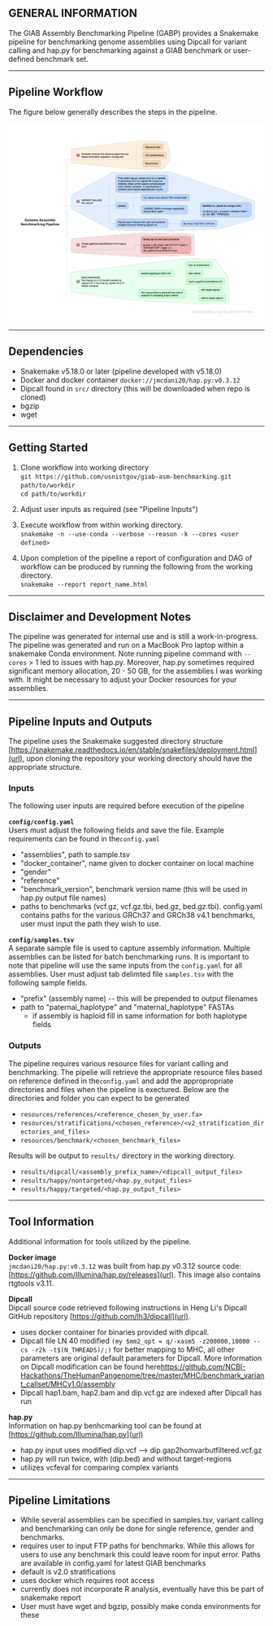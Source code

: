 GENERAL INFORMATION
-------------------
The GIAB Assembly Benchmarking Pipeline (GABP) provides a Snakemake pipeline for benchmarking genome assemblies using Dipcall for variant calling and hap.py for benchmarking against a GIAB benchmark or user-defined benchmark set. 

-------------------
Pipeline Workflow
-------------------
The figure below generally describes the steps in the pipeline.  

![workflow summary](pipeline_workflow.png)

-------------------
Dependencies
-------------------
- Snakemake v5.18.0 or later (pipeline developed with v5.18.0) 
- Docker and docker container `docker://jmcdani20/hap.py:v0.3.12`
- Dipcall found in `src/` directory (this will be downloaded when repo is cloned)
- bgzip
- wget

-------------------
Getting Started
-------------------
1. Clone workflow into working directory\
`git https://github.com/usnistgov/giab-asm-benchmarking.git path/to/workdir`\
`cd path/to/workdir`

2. Adjust user inputs as required (see "Pipeline Inputs")

3. Execute workflow from within working directory.\
`snakemake -n --use-conda --verbose --reason -k --cores <user defined>`

4. Upon completion of the pipeline a report of configuration and DAG of workflow can be produced by running the following from the working directory.\
`snakemake --report report_name.html`

-------------------
Disclaimer and Development Notes
-------------------
The pipeline was generated for internal use and is still a work-in-progress.  The pipeline was generated and run on a MacBook Pro laptop within a snakemake Conda environment. Note running pipeline command with `--cores` > 1 led to issues with hap.py.  Moreover, hap.py sometimes required significant memory allocation, 20 - 50 GB, for the assemblies I was working with. It might be necessary to adjust your Docker resources for your assemblies.

-------------------
Pipeline Inputs and Outputs
-------------------
The pipeline uses the Snakemake suggested directory structure [https://snakemake.readthedocs.io/en/stable/snakefiles/deployment.html](url), upon cloning the repository your working directory should have the appropriate structure.

### Inputs
The following user inputs are required before execution of the pipeline

**`config/config.yaml`**\
Users must adjust the following fields and save the file.  Example requirements can be found in the`config.yaml`
- "assemblies", path to sample.tsv
- "docker_container",  name given to docker container on local machine
- "gender"
- "reference"
- "benchmark_version",  benchmark version name (this will be used in hap.py output file names)
- paths to benchmarks (vcf.gz, vcf.gz.tbi, bed.gz, bed.gz.tbi). config.yaml contains paths for the various GRCh37 and GRCh38 v4.1 benchmarks, user must input the path they wish to use. 

**`config/samples.tsv`**\
A separate sample file is used to capture assembly information. Multiple assemblies can be listed for batch benchmarking runs.  It is important to note that pipeline will use the same inputs from the `config.yaml` for all assemblies.  User must adjust tab delimted file `samples.tsv` with the following sample fields. 
- "prefix" (assembly name)  -- this will be prepended to output filenames
- path to "paternal_haplotype" and "maternal_haplotype" FASTAs
	- if assembly is haploid fill in same information for both haplotype fields

### Outputs
The pipeline requires various resource files for variant calling and benchmarking. The pipelie will retrieve the appropriate resource files based on reference defined in the`config.yaml` and add the appropropriate directories and files when the pipeline is exectured. Below are the directories and folder you can expect to be generated 
- `resources/references/<reference_chosen_by_user.fa>`
- `resources/stratifications/<chosen_reference>/<v2_stratification_directories_and_files>`
- `resources/benchmark/<chosen_benchmark_files>`

Results will be output to `results/` directory in the working directory. 
- `results/dipcall/<assembly_prefix_name>/<dipcall_output_files>`
- `results/happy/nontargeted/<hap.py_output_files>`
- `results/happy/targeted/<hap.py_output_files>`

-------------------
Tool Information
-------------------
Additional information for tools utilized by the pipeline.  

**Docker image**\
`jmcdani20/hap.py:v0.3.12` was built from hap.py v0.3.12 source code: [https://github.com/Illumina/hap.py/releases](url). This image also contains rtgtools v3.11.

**Dipcall**\
Dipcall source code retrieved following instructions in Heng Li's Dipcall GitHub repository [https://github.com/lh3/dipcall](url). 
- uses docker container for binaries provided with dipcall.
- Dipcall file LN 40 modified `(my $mm2_opt = q/-xasm5 -z200000,10000 --cs -r2k -t$(N_THREADS)/;)` 
      for better mapping to MHC, all other parameters are original default parameters for Dipcall.
      More information on Dipcall modification can be found here[https://github.com/NCBI-Hackathons/TheHumanPangenome/tree/master/MHC/benchmark_variant_callset/MHCv1.0/assembly
](url)
- Dipcall hap1.bam, hap2.bam and dip.vcf.gz are indexed after Dipcall has run

**hap.py**\
Information on hap.py benhcmarking tool can be found at [https://github.com/Illumina/hap.py](url)
- hap.py input uses modified dip.vcf --> dip.gap2homvarbutfiltered.vcf.gz
- hap.py will run twice, with (dip.bed) and without target-regions
- utilizes vcfeval for comparing complex variants


-------------------
Pipeline Limitations
-------------------
- While several assemblies can be specified in samples.tsv, variant calling and benchmarking
      can only be done for single reference, gender and benchmarks. 
- requires user to input FTP paths for benchmarks.  While this allows for users to use any
      benchmark this could leave room for input error. Paths are available in config.yaml for
      latest GIAB benchmarks
- default is v2.0 stratifications
- uses docker which requires root access
- currently does not incorporate R analysis, eventually have this be part of snakemake report
- User must have wget and bgzip, possibly make conda environments for these


